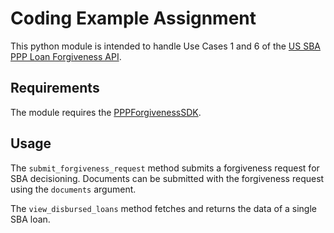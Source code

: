 # Coding Example Assignment

This python module is intended to handle Use Cases 1 and 6 of 
the [US SBA PPP Loan Forgiveness API](https://ussbaforgiveness.github.io/).

## Requirements

The module requires the [PPPForgivenessSDK](https://github.com/UsSbaForgiveness/sba-python-client).

## Usage

The `submit_forgiveness_request` method submits a forgiveness request for SBA decisioning.
Documents can be submitted with the forgiveness request using the `documents` argument.

The `view_disbursed_loans` method fetches and returns the data of a single SBA loan.
